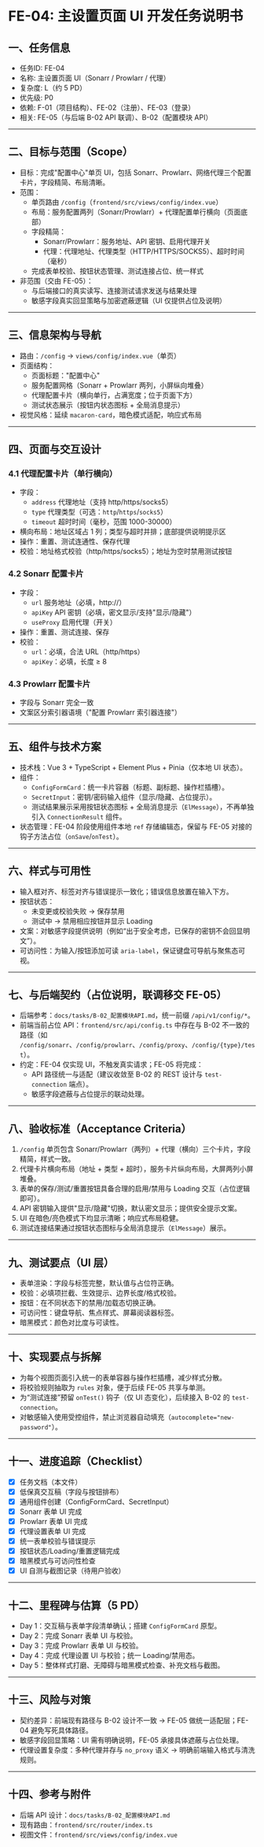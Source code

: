 # FE-04: 主设置页面 UI 开发任务说明书

## 一、任务信息

- 任务ID: FE-04
- 名称: 主设置页面 UI（Sonarr / Prowlarr / 代理）
- 复杂度: L（约 5 PD）
- 优先级: P0
- 依赖: F-01（项目结构）、FE-02（注册）、FE-03（登录）
- 相关: FE-05（与后端 B-02 API 联调）、B-02（配置模块 API）

---

## 二、目标与范围（Scope）

- 目标：完成"配置中心"单页 UI，包括 Sonarr、Prowlarr、网络代理三个配置卡片，字段精简、布局清晰。
- 范围：
  - 单页路由 `/config`（`frontend/src/views/config/index.vue`）
  - 布局：服务配置两列（Sonarr/Prowlarr）+ 代理配置单行横向（页面底部）
  - 字段精简：
    - Sonarr/Prowlarr：服务地址、API 密钥、启用代理开关
    - 代理：代理地址、代理类型（HTTP/HTTPS/SOCKS5）、超时时间（毫秒）
  - 完成表单校验、按钮状态管理、测试连接占位、统一样式
- 非范围（交由 FE-05）：
  - 与后端接口的真实读写、连接测试请求发送与结果处理
  - 敏感字段真实回显策略与加密遮蔽逻辑（UI 仅提供占位及说明）

---

## 三、信息架构与导航

- 路由：`/config` → `views/config/index.vue`（单页）
- 页面结构：
  - 页面标题："配置中心"
  - 服务配置网格（Sonarr + Prowlarr 两列，小屏纵向堆叠）
  - 代理配置卡片（横向单行，占满宽度；位于页面下方）
  - 测试状态展示（按钮内状态图标 + 全局消息提示）
- 视觉风格：延续 `macaron-card`，暗色模式适配，响应式布局

---

## 四、页面与交互设计

### 4.1 代理配置卡片（单行横向）
- 字段：
  - `address` 代理地址（支持 http/https/socks5）
  - `type` 代理类型（可选：`http`/`https`/`socks5`）
  - `timeout` 超时时间（毫秒，范围 1000-30000）
- 横向布局：地址区域占 1 列；类型与超时并排；底部提供说明提示区
- 操作：重置、测试连通性、保存代理
- 校验：地址格式校验（http/https/socks5）；地址为空时禁用测试按钮

### 4.2 Sonarr 配置卡片
- 字段：
  - `url` 服务地址（必填，http://）
  - `apiKey` API 密钥（必填，密文显示/支持"显示/隐藏"）
  - `useProxy` 启用代理（开关）
- 操作：重置、测试连接、保存
- 校验：
  - `url`：必填，合法 URL（http/https）
  - `apiKey`：必填，长度 ≥ 8

### 4.3 Prowlarr 配置卡片
- 字段与 Sonarr 完全一致
- 文案区分索引器语境（"配置 Prowlarr 索引器连接"）

---

## 五、组件与技术方案

- 技术栈：Vue 3 + TypeScript + Element Plus + Pinia（仅本地 UI 状态）。
- 组件：
  - `ConfigFormCard`：统一卡片容器（标题、副标题、操作栏插槽）。
  - `SecretInput`：密钥/密码输入组件（显示/隐藏、占位提示）。
  - 测试结果展示采用按钮状态图标 + 全局消息提示（`ElMessage`），不再单独引入 `ConnectionResult` 组件。
- 状态管理：FE-04 阶段使用组件本地 `ref` 存储编辑态，保留与 FE-05 对接的钩子方法占位（`onSave`/`onTest`）。

---

## 六、样式与可用性

- 输入框对齐、标签对齐与错误提示一致化；错误信息放置在输入下方。
- 按钮状态：
  - 未变更或校验失败 → 保存禁用
  - 测试中 → 禁用相应按钮并显示 Loading
- 文案：对敏感字段提供说明（例如“出于安全考虑，已保存的密钥不会回显明文”）。
- 可访问性：为输入/按钮添加可读 `aria-label`，保证键盘可导航与聚焦态可视。

---

## 七、与后端契约（占位说明，联调移交 FE-05）

- 后端参考：`docs/tasks/B-02_配置模块API.md`，统一前缀 `/api/v1/config/*`。
- 前端当前占位 API：`frontend/src/api/config.ts` 中存在与 B-02 不一致的路径（如 `/config/sonarr`、`/config/prowlarr`、`/config/proxy`、`/config/{type}/test`）。
- 约定：FE-04 仅实现 UI，不触发真实请求；FE-05 将完成：
  - API 路径统一与适配（建议收敛至 B-02 的 REST 设计与 `test-connection` 端点）。
  - 敏感字段遮蔽与占位提示的联动处理。

---

## 八、验收标准（Acceptance Criteria）

1. `/config` 单页包含 Sonarr/Prowlarr（两列）+ 代理（横向）三个卡片，字段精简，样式一致。
2. 代理卡片横向布局（地址 + 类型 + 超时），服务卡片纵向布局，大屏两列小屏堆叠。
3. 表单的保存/测试/重置按钮具备合理的启用/禁用与 Loading 交互（占位逻辑即可）。
4. API 密钥输入提供"显示/隐藏"切换，默认密文显示；提供安全提示文案。
5. UI 在暗色/亮色模式下均显示清晰；响应式布局稳健。
6. 测试连接结果通过按钮状态图标与全局消息提示（`ElMessage`）展示。

---

## 九、测试要点（UI 层）

- 表单渲染：字段与标签完整，默认值与占位符正确。
- 校验：必填项拦截、生效提示、边界长度/格式校验。
- 按钮：在不同状态下的禁用/加载态切换正确。
- 可访问性：键盘导航、焦点样式、屏幕阅读器标签。
- 暗黑模式：颜色对比度与可读性。

---

## 十、实现要点与拆解

- 为每个视图页面引入统一的表单容器与操作栏插槽，减少样式分散。
- 将校验规则抽取为 `rules` 对象，便于后续 FE-05 共享与单测。
- 为“测试连接”预留 `onTest()` 钩子（仅 UI 态变化），后续接入 B-02 的 `test-connection`。
- 对敏感输入使用受控组件，禁止浏览器自动填充（`autocomplete="new-password"`）。

---

## 十一、进度追踪（Checklist）

- [x] 任务文档（本文件）
- [x] 低保真交互稿（字段与按钮排布）
- [x] 通用组件创建（ConfigFormCard、SecretInput）
- [x] Sonarr 表单 UI 完成
- [x] Prowlarr 表单 UI 完成
- [x] 代理设置表单 UI 完成
- [x] 统一表单校验与错误提示
- [x] 按钮状态/Loading/重置逻辑完成
- [x] 暗黑模式与可访问性检查
- [x] UI 自测与截图记录（待用户验收）

---

## 十二、里程碑与估算（5 PD）

- Day 1：交互稿与表单字段清单确认；搭建 `ConfigFormCard` 原型。
- Day 2：完成 Sonarr 表单 UI 与校验。
- Day 3：完成 Prowlarr 表单 UI 与校验。
- Day 4：完成 代理设置 UI 与校验；统一 Loading/禁用态。
- Day 5：整体样式打磨、无障碍与暗黑模式检查、补充文档与截图。

---

## 十三、风险与对策

- 契约差异：前端现有路径与 B-02 设计不一致 → FE-05 做统一适配层；FE-04 避免写死具体路径。
- 敏感字段回显策略：UI 需有明确说明，FE-05 承接具体遮蔽与占位处理。
- 代理设置复杂度：多种代理并存与 `no_proxy` 语义 → 明确前端输入格式与清洗规则。

---

## 十四、参考与附件

- 后端 API 设计：`docs/tasks/B-02_配置模块API.md`
- 现有路由：`frontend/src/router/index.ts`
- 视图文件：`frontend/src/views/config/index.vue`


